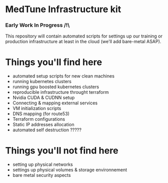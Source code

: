 # MedTune Infrastructure kit

### Early Work In Progress /!\

This repository will contain automated scripts for settings up our training or production infrastructure at least in the cloud (we'll add bare-metal ASAP). 


# Things you'll find here

- automated setup scripts for new clean machines
- running kubernetes clusters
- running gpu boosted kubernetes clusters
- reproducible infrastructure throught terraform
- Nvidia CUDA & CUDNN setup
- Connecting & mapping external services
- VM initialization scripts
- DNS mapping (for route53)
- Terraform configurations
- Static IP addresses allocation
- automated self destruction ?????

# Things you'll not find here

- setting up physical networks
- settings up physical volumes & storage environnement
- bare metal security aspects

